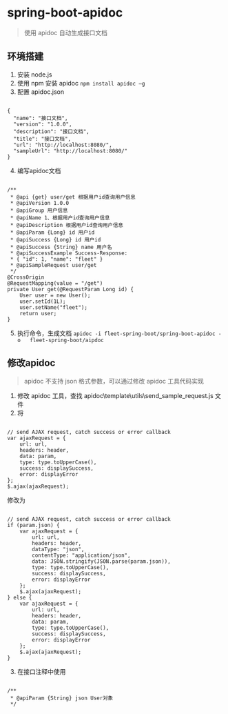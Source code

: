 # spring-boot-apidoc

> 使用 apidoc 自动生成接口文档

## 环境搭建

1. 安装 node.js
2. 使用 npm 安装 apidoc `npm install apidoc –g`
3. 配置 apidoc.json

```

{
  "name": "接口文档",
  "version": "1.0.0",
  "description": "接口文档",
  "title": "接口文档",
  "url": "http://localhost:8080/",
  "sampleUrl": "http://localhost:8080/"
}

```

4. 编写apidoc文档

```

/**
 * @api {get} user/get 根据用户id查询用户信息
 * @apiVersion 1.0.0
 * @apiGroup 用户信息
 * @apiName 1、根据用户id查询用户信息
 * @apiDescription 根据用户id查询用户信息
 * @apiParam {Long} id 用户id
 * @apiSuccess {Long} id 用户id
 * @apiSuccess {String} name 用户名
 * @apiSuccessExample Success-Response:
 * { "id": 1, "name": "fleet" }
 * @apiSampleRequest user/get
 */
@CrossOrigin
@RequestMapping(value = "/get")
private User get(@RequestParam Long id) {
    User user = new User();
    user.setId(1L);
    user.setName("fleet");
    return user;
}

```

5. 执行命令，生成文档 `apidoc -i fleet-spring-boot/spring-boot-apidoc -o   fleet-spring-boot/aipdoc`

## 修改apidoc

> apidoc 不支持 json 格式参数，可以通过修改 apidoc 工具代码实现

1. 修改 apidoc 工具，查找 apidoc\template\utils\send_sample_request.js 文件
2. 将

```

// send AJAX request, catch success or error callback
var ajaxRequest = {
    url: url,
    headers: header,
    data: param,
    type: type.toUpperCase(),
    success: displaySuccess,
    error: displayError
};
$.ajax(ajaxRequest);

```

修改为

```

// send AJAX request, catch success or error callback
if (param.json) {
	var ajaxRequest = {
		url: url,
        headers: header,
        dataType: "json",
        contentType: "application/json",
        data: JSON.stringify(JSON.parse(param.json)),
        type: type.toUpperCase(),
        success: displaySuccess,
        error: displayError
    };
    $.ajax(ajaxRequest);
} else {
	var ajaxRequest = {
        url: url,
        headers: header,
        data: param,
        type: type.toUpperCase(),
        success: displaySuccess,
        error: displayError
    };
    $.ajax(ajaxRequest);
}

```

3. 在接口注释中使用

```

/**
 * @apiParam {String} json User对象
 */

```

